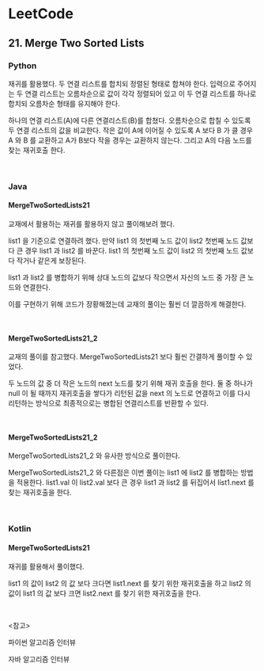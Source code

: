 # LeetCode

## 21. Merge Two Sorted Lists

### Python

재귀를 활용했다. 두 연결 리스트를 합치되 정렬된 형태로 합쳐야 한다. 입력으로 주어지는 두 연결 리스트는 오름차순으로 값이 각각 정렬되어 있고 이 두 연결 리스트를 하나로 합치되 오름차순 형태를 유지해야 한다.

하나의 연결 리스트(A)에 다른 연결리스트(B)를 합쳤다. 오름차순으로 합칠 수 있도록 두 연결 리스트의 값을 비교한다. 작은 값이 A에 이어질 수 있도록 A 보다 B 가 클 경우 A 와 B 를 교환하고 A가 B보다 작을 경우는 교환하지 않는다. 그리고 A의 다음 노드를 찾는 재귀호출 한다. 

<br>

### Java

#### MergeTwoSortedLists21

교재에서 활용하는 재귀를 활용하지 않고 풀이해보려 했다.

list1 을 기준으로 연결하려 했다. 만약 list1 의 첫번째 노드 값이 list2 첫번째 노드 값보다 큰 경우 list1 과 list2 를 바꾼다. list1 의 첫번째 노드 값이 list2 의 첫번째 노드 값보다 작거나 같은게 보장된다.

list1 과 list2 를 병합하기 위해 상대 노드의 값보다 작으면서 자신의 노드 중 가장 큰 노드와 연결한다.

이를 구현하기 위해 코드가 장황해졌는데 교재의 풀이는 훨씬 더 깔끔하게 해결한다.

<br>

#### MergeTwoSortedLists21_2

교재의 풀이를 참고했다. MergeTwoSortedLists21 보다 훨씬 간결하게 풀이할 수 있었다. 

두 노드의 값 중 더 작은 노드의 next 노드를 찾기 위해 재귀 호출을 한다. 둘 중 하나가 null 이 될 때까지 재귀호출을 쌓다가 리턴된 값을 next 의 노드로 연결하고 이를 다시 리턴하는 방식으로 최종적으로는 병합된 연결리스트를 반환할 수 있다.

<br>

#### MergeTwoSortedLists21_2

MergeTwoSortedLists21_2 와 유사한 방식으로 풀이한다.

MergeTwoSortedLists21_2 와 다른점은 이번 풀이는 list1 에 list2 를 병합하는 방법을 적용한다. list1.val 이 list2.val 보다 큰 경우 list1 과 list2 를 뒤집어서 list1.next 를 찾는 재귀호출을 한다.

<br>

### Kotlin

#### MergeTwoSortedLists21

재귀를 활용해서 풀이했다.

list1 의 값이 list2 의 값 보다 크다면 list1.next 를 찾기 위한 재귀호출을 하고 list2 의 값이 list1 의 값 보다 크면 list2.next 를 찾기 위한 재귀호출을 한다.

<br>

<참고>

파이썬 알고리즘 인터뷰

자바 알고리즘 인터뷰

